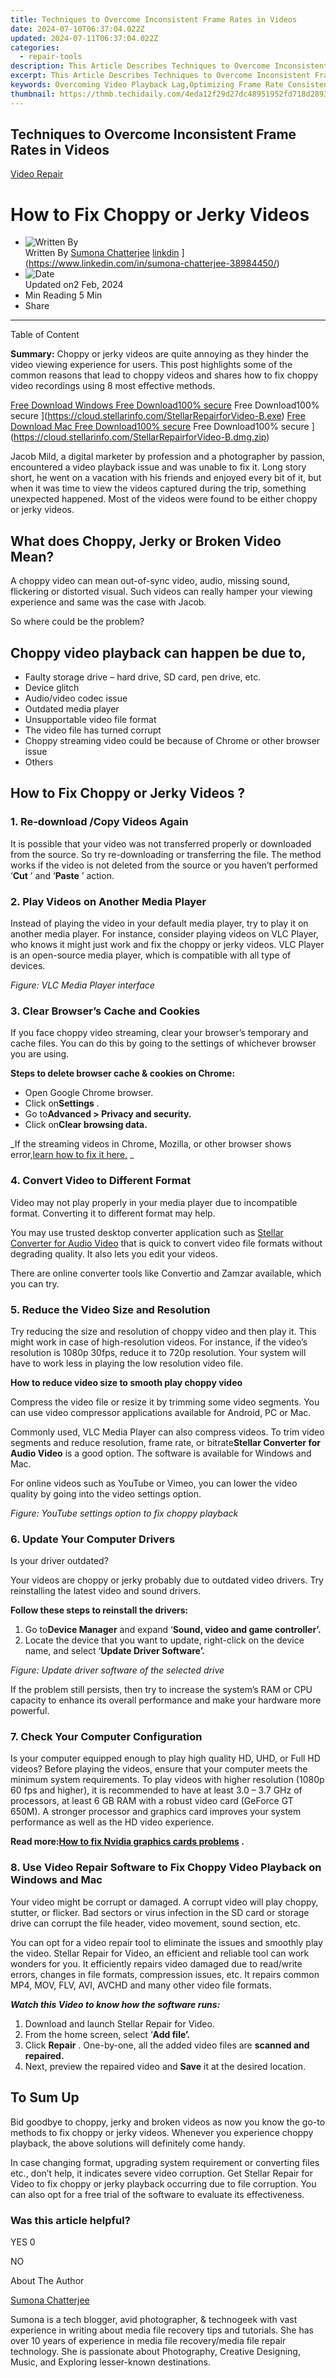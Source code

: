 ```yaml
---
title: Techniques to Overcome Inconsistent Frame Rates in Videos
date: 2024-07-10T06:37:04.022Z
updated: 2024-07-11T06:37:04.022Z
categories:
  - repair-tools
description: This Article Describes Techniques to Overcome Inconsistent Frame Rates in Videos
excerpt: This Article Describes Techniques to Overcome Inconsistent Frame Rates in Videos
keywords: Overcoming Video Playback Lag,Optimizing Frame Rate Consistency,Frame Rate Regulation Solutions,Video Smoothing Techniques,Enhancing Video Stream Stability,Reducing Dropped Frames in Videos,Improve Video Playback Quality
thumbnail: https://thmb.techidaily.com/4eda12f29d27dc48951952fd718d2893baf3c477f1f6a2ae59c9486ae91c7e15.jpg
---
```


## Techniques to Overcome Inconsistent Frame Rates in Videos

[Video Repair](https://tools.techidaily.com/stellardata-recovery/buy-now/)

# How to Fix Choppy or Jerky Videos

* ![Written By](https://cdn-cmlep.nitrocdn.com/DLSjJVyzoVcUgUSBlgyEUoGMDKLbWXQr/assets/desktop/optimized/rev-636f8fd/secure.gravatar.com/avatar/51230a434c190250f4ff6504ca157fb6.1e1df7d66b301003bec30db63ac73954)  
 Written By [Sumona Chatterjee](https://tools.techidaily.com/stellardata-recovery/buy-now/) [linkdin](https://cdn-cmlep.nitrocdn.com/DLSjJVyzoVcUgUSBlgyEUoGMDKLbWXQr/assets/images/optimized/rev-636f8fd/www.stellarinfo.com/public/frontEnd/images/author/linkdin.jpg) ](https://www.linkedin.com/in/sumona-chatterjee-38984450/)
* ![Date](https://cdn-cmlep.nitrocdn.com/DLSjJVyzoVcUgUSBlgyEUoGMDKLbWXQr/assets/images/optimized/rev-636f8fd/www.stellarinfo.com/public/frontEnd/images/author/clender.jpg)  
 Updated on2 Feb, 2024
* Min Reading 5  Min
* Share

---

Table of Content

**Summary:** Choppy or jerky videos are quite annoying as they hinder the video viewing experience for users. This post highlights some of the common reasons that lead to choppy videos and shares how to fix choppy video recordings using 8 most effective methods.

[Free Download Windows  Free Download100% secure](https://cdn-cmlep.nitrocdn.com/DLSjJVyzoVcUgUSBlgyEUoGMDKLbWXQr/assets/images/optimized/rev-636f8fd/www.stellarinfo.com/blog/wp-content/themes/stellarblog2024/images/windows.svg)  Free Download100% secure ](https://cloud.stellarinfo.com/StellarRepairforVideo-B.exe) [Free Download Mac  Free Download100% secure](https://cdn-cmlep.nitrocdn.com/DLSjJVyzoVcUgUSBlgyEUoGMDKLbWXQr/assets/images/source/rev-636f8fd/www.stellarinfo.com/blog/wp-content/themes/stellarblog2024/images/mac-os.svg)  Free Download100% secure ](https://cloud.stellarinfo.com/StellarRepairforVideo-B.dmg.zip)

 Jacob Mild, a digital marketer by profession and a photographer by passion, encountered a video playback issue and was unable to fix it. Long story short, he went on a vacation with his friends and enjoyed every bit of it, but when it was time to view the videos captured during the trip, something unexpected happened. Most of the videos were found to be either choppy or jerky videos.

## **What does Choppy, Jerky or Broken Video Mean?**

 A choppy video can mean out-of-sync video, audio, missing sound, flickering or distorted visual. Such videos can really hamper your viewing experience and same was the case with Jacob.

So where could be the problem?

## **Choppy video playback can happen be due to,**

* Faulty storage drive – hard drive, SD card, pen drive, etc.
* Device glitch
* Audio/video codec issue
* Outdated media player
* Unsupportable video file format
* The video file has turned corrupt
* Choppy streaming video could be because of Chrome or other browser issue
* Others

## **How to Fix Choppy or Jerky Videos** **?**

### **1\. Re-download /Copy Videos Again**

 It is possible that your video was not transferred properly or downloaded from the source. So try re-downloading or transferring the file. The method works if the video is not deleted from the source or you haven’t performed ‘**Cut** ’ and ‘**Paste** ’ action.

### **2\. Play Videos on Another Media Player**

 Instead of playing the video in your default media player, try to play it on another media player. For instance, consider playing videos on VLC Player, who knows it might just work and fix the choppy or jerky videos. VLC Player is an open-source media player, which is compatible with all type of devices.

_Figure: VLC Media Player interface_

### **3\. Clear Browser’s Cache and Cookies**

 If you face choppy video streaming, clear your browser’s temporary and cache files. You can do this by going to the settings of whichever browser you are using.

**Steps to delete browser cache & cookies on Chrome:**

* Open Google Chrome browser.
* Click on**Settings** .
* Go to**Advanced > Privacy and security.**
* Click on**Clear browsing data.**

 _If the streaming videos in Chrome, Mozilla, or other browser shows error,[learn how to fix it here.](https://tools.techidaily.com/stellardata-recovery/buy-now/) _

### **4\. Convert Video to Different Format**

 Video may not play properly in your media player due to incompatible format. Converting it to different format may help.

 You may use trusted desktop converter application such as [Stellar Converter for Audio Video](https://tools.techidaily.com/stellardata-recovery/buy-now/) that is quick to convert video file formats without degrading quality. It also lets you edit your videos.

 There are online converter tools like Convertio and Zamzar available, which you can try.

### **5\. Reduce the Video Size and Resolution**

 Try reducing the size and resolution of choppy video and then play it. This might work in case of high-resolution videos. For instance, if the video’s resolution is 1080p 30fps, reduce it to 720p resolution. Your system will have to work less in playing the low resolution video file.

**How to reduce video size to smooth play choppy video**

 Compress the video file or resize it by trimming some video segments. You can use video compressor applications available for Android, PC or Mac.

 Commonly used, VLC Media Player can also compress videos. To trim video segments and reduce resolution, frame rate, or bitrate**Stellar Converter for Audio Video** is a good option. The software is available for Windows and Mac.

 For online videos such as YouTube or Vimeo, you can lower the video quality by going into the video settings option.

_Figure: YouTube settings option to fix choppy playback_

### **6\. Update Your Computer Drivers**

Is your driver outdated?

 Your videos are choppy or jerky probably due to outdated video drivers. Try reinstalling the latest video and sound drivers.

**Follow these steps to reinstall the drivers:**

1. Go to**Device Manager** and expand ‘**Sound, video and game controller’.**
2. Locate the device that you want to update, right-click on the device name, and select ‘**Update Driver Software’.**

_Figure: Update driver software of the selected drive_

 If the problem still persists, then try to increase the system’s RAM or CPU capacity to enhance its overall performance and make your hardware more powerful.

### **7\. Check Your Computer Configuration**

 Is your computer equipped enough to play high quality HD, UHD, or Full HD videos? Before playing the videos, ensure that your computer meets the minimum system requirements. To play videos with higher resolution (1080p 60 fps and higher), it is recommended to have at least 3.0 – 3.7 GHz of processors, at least 6 GB RAM with a robust video card (GeForce GT 650M). A stronger processor and graphics card improves your system performance as well as the HD video experience.

 **Read more:[How to fix Nvidia graphics cards problems](https://tools.techidaily.com/stellardata-recovery/buy-now/) .**

### **8\. Use Video Repair Software** **to Fix Choppy Video Playback on Windows and Mac**

 Your video might be corrupt or damaged. A corrupt video will play choppy, stutter, or flicker. Bad sectors or virus infection in the SD card or storage drive can corrupt the file header, video movement, sound section, etc.

 You can opt for a video repair tool to eliminate the issues and smoothly play the video. Stellar Repair for Video, an efficient and reliable tool can work wonders for you. It efficiently repairs video damaged due to read/write errors, changes in file formats, compression issues, etc. It repairs common MP4, MOV, FLV, AVI, AVCHD and many other video file formats.

**_Watch this Video to know how the software runs:_**

1. Download and launch Stellar Repair for Video.
2. From the home screen, select ‘**Add file’.**
3. Click **Repair** . One-by-one, all the added video files are **scanned and repaired.**
4. Next, preview the repaired video and **Save** it at the desired location.

[](https://cloud.stellarinfo.com/StellarRepairforVideo-B.exe) [](https://cloud.stellarinfo.com/StellarRepairforVideo-B.dmg.zip)

## **To Sum Up**

 Bid goodbye to choppy, jerky and broken videos as now you know the go-to methods to fix choppy or jerky videos. Whenever you experience choppy playback, the above solutions will definitely come handy.

 In case changing format, upgrading system requirement or converting files etc., don’t help, it indicates severe video corruption. Get Stellar Repair for Video to fix choppy or jerky playback occurring due to file corruption. You can also opt for a free trial of the software to evaluate its effectiveness.

### Was this article helpful?

YES 0

NO

About The Author

[Sumona Chatterjee](https://tools.techidaily.com/stellardata-recovery/buy-now/) [](https://www.linkedin.com/in/sumona-chatterjee-38984450/)

 Sumona is a tech blogger, avid photographer, & technogeek with vast experience in writing about media file recovery tips and tutorials. She has over 10 years of experience in media file recovery/media file repair technology. She is passionate about Photography, Creative Designing, Music, and Exploring lesser-known destinations.

<ins class="adsbygoogle"
     style="display:block"
     data-ad-format="autorelaxed"
     data-ad-client="ca-pub-7571918770474297"
     data-ad-slot="1223367746"></ins>



<ins class="adsbygoogle"
     style="display:block"
     data-ad-client="ca-pub-7571918770474297"
     data-ad-slot="8358498916"
     data-ad-format="auto"
     data-full-width-responsive="true"></ins>


